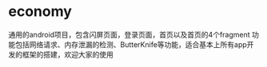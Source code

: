 # economy
 通用的android项目，包含闪屏页面，登录页面，首页以及首页的4个fragment
 功能包括网络请求、内存泄漏的检测、ButterKnife等功能，适合基本上所有app开发的框架的搭建，欢迎大家的使用
